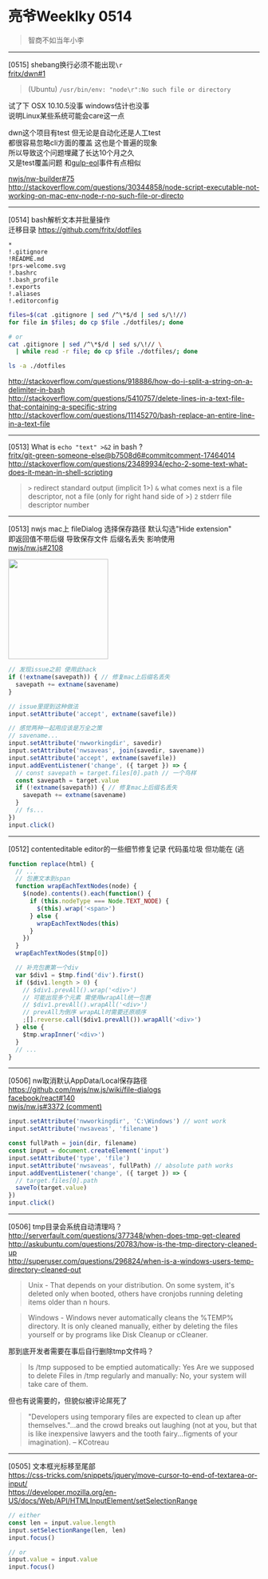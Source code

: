 # 亮爷Weeklky 0514

> 智商不如当年小李

---

[0515] shebang换行必须不能出现`\r`  
[fritx/dwn#1](https://github.com/fritx/dwn/issues/1)

> (Ubuntu) `/usr/bin/env: "node\r":No such file or directory`

试了下 OSX 10.10.5没事 windows估计也没事  
说明Linux某些系统可能会care这一点

dwn这个项目有test 但无论是自动化还是人工test  
都很容易忽略cli方面的覆盖 这也是个普遍的现象  
所以导致这个问题埋藏了长达10个月之久  
又是test覆盖问题 和[gulp-eol](https://github.com/fritx/gulp-eol/issues/1)事件有点相似

[nwjs/nw-builder#75](https://github.com/nwjs/nw-builder/issues/75)  
http://stackoverflow.com/questions/30344858/node-script-executable-not-working-on-mac-env-node-r-no-such-file-or-directo

---

[0514] bash解析文本并批量操作  
迁移目录 https://github.com/fritx/dotfiles

```plain
*
!.gitignore
!README.md
!prs-welcome.svg
!.bashrc
!.bash_profile
!.exports
!.aliases
!.editorconfig
```

```bash
files=$(cat .gitignore | sed /^\*$/d | sed s/\!//)
for file in $files; do cp $file ./dotfiles/; done

# or
cat .gitignore | sed /^\*$/d | sed s/\!// \
  | while read -r file; do cp $file ./dotfiles/; done

ls -a ./dotfiles
```

http://stackoverflow.com/questions/918886/how-do-i-split-a-string-on-a-delimiter-in-bash  
http://stackoverflow.com/questions/5410757/delete-lines-in-a-text-file-that-containing-a-specific-string  
http://stackoverflow.com/questions/11145270/bash-replace-an-entire-line-in-a-text-file

---

[0513] What is `echo "text" >&2` in bash ?  
[fritx/git-green-someone-else@b7508d6#commitcomment-17464014](https://github.com/fritx/git-green-someone-else/commit/b7508d6b460068469bbee93fa57a5bbf08e2fbd6#commitcomment-17464014)  
http://stackoverflow.com/questions/23489934/echo-2-some-text-what-does-it-mean-in-shell-scripting

> `>` redirect standard output (implicit 1>)
> `&` what comes next is a file descriptor, not a file (only for right hand side of >)
> `2` stderr file descriptor number

---

[0513] nwjs mac上 fileDialog 选择保存路径 默认勾选"Hide extension"  
即返回值不带后缀 导致保存文件 后缀名丢失 影响使用  
[nwjs/nw.js#2108](https://github.com/nwjs/nw.js/issues/2108)

<img width="200" src="https://cloud.githubusercontent.com/assets/6647633/15243157/8e07b51e-192c-11e6-8534-75d83472391f.png">

```js
// 发现issue之前 使用此hack
if (!extname(savepath)) { // 修复mac上后缀名丢失
  savepath += extname(savename)
}

// issue里提到这种做法
input.setAttribute('accept', extname(savefile))
```

```js
// 感觉两种一起用应该是万全之策
// savename...
input.setAttribute('nwworkingdir', savedir)
input.setAttribute('nwsaveas', join(savedir, savename))
input.setAttribute('accept', extname(savefile))
input.addEventListener('change', ({ target }) => {
  // const savepath = target.files[0].path // 一个鸟样
  const savepath = target.value
  if (!extname(savepath)) { // 修复mac上后缀名丢失
    savepath += extname(savename)
  }
  // fs...
})
input.click()
```

---

[0512] contenteditable editor的一些细节修复记录 代码虽垃圾 但功能在 (逃

```js
function replace(html) {
  // ...
  // 包裹文本到span
  function wrapEachTextNodes(node) {
    $(node).contents().each(function() {
      if (this.nodeType === Node.TEXT_NODE) {
        $(this).wrap('<span>')
      } else {
        wrapEachTextNodes(this)
      }
    })
  }
  wrapEachTextNodes($tmp[0])

  // 补充包裹第一个div
  var $div1 = $tmp.find('div').first()
  if ($div1.length > 0) {
    // $div1.prevAll().wrap('<div>')
    // 可能出现多个元素 需使用wrapAll统一包裹
    // $div1.prevAll().wrapAll('<div>')
    // prevAll为倒序 wrapALl时需要还原顺序
    ;[].reverse.call($div1.prevAll()).wrapAll('<div>')
  } else {
    $tmp.wrapInner('<div>')
  }
  // ...
}
```

---

[0506] nw取消默认AppData/Local保存路径  
https://github.com/nwjs/nw.js/wiki/file-dialogs  
[facebook/react#140](https://github.com/facebook/react/issues/140)  
[nwjs/nw.js#3372 (comment)](https://github.com/nwjs/nw.js/issues/3372#issuecomment-147936759)

```js
input.setAttribute('nwworkingdir', 'C:\Windows') // wont work
input.setAttribute('nwsaveas', 'filename')
```
```js
const fullPath = join(dir, filename)
const input = document.createElement('input')
input.setAttribute('type', 'file')
input.setAttribute('nwsaveas', fullPath) // absolute path works
input.addEventListener('change', ({ target }) => {
  // target.files[0].path
  saveTo(target.value)
})
input.click()
```

---

[0506] tmp目录会系统自动清理吗？  
http://serverfault.com/questions/377348/when-does-tmp-get-cleared  
http://askubuntu.com/questions/20783/how-is-the-tmp-directory-cleaned-up  
http://superuser.com/questions/296824/when-is-a-windows-users-temp-directory-cleaned-out

> Unix - That depends on your distribution. On some system, it's deleted only when booted, others have cronjobs running deleting items older than n hours.

> Windows - Windows never automatically cleans the %TEMP% directory. It is only cleaned manually, either by deleting the files yourself or by programs like Disk Cleanup or cCleaner.

那到底开发者需要在事后自行删除tmp文件吗？

> Is /tmp supposed to be emptied automatically: Yes
Are we supposed to delete Files in /tmp regularly and manually: No, your system will take care of them.

但也有说需要的，但貌似被评论屌死了

> "Developers using temporary files are expected to clean up after themselves."...and the crowd breaks out laughing (not at you, but that is like inexpensive lawyers and the tooth fairy...figments of your imagination). – KCotreau

---

[0505] 文本框光标移至尾部  
https://css-tricks.com/snippets/jquery/move-cursor-to-end-of-textarea-or-input/  
https://developer.mozilla.org/en-US/docs/Web/API/HTMLInputElement/setSelectionRange

```jsx
// either
const len = input.value.length
input.setSelectionRange(len, len)
input.focus()

// or
input.value = input.value
input.focus()
```
